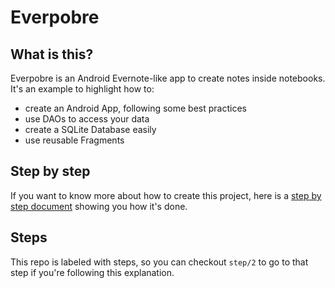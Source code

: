 # Everpobre

## What is this?

Everpobre is an Android Evernote-like app to create notes inside notebooks. It's an example to highlight how to:
- create an Android App, following some best practices
- use DAOs to access your data
- create a SQLite Database easily
- use reusable Fragments

## Step by step

If you want to know more about how to create this project, here is a [step by step document](Everpobre-step-by-step-ES.md) showing you how it's done.

## Steps

This repo is labeled with steps, so you can checkout `step/2` to go to that step if you're following this explanation.